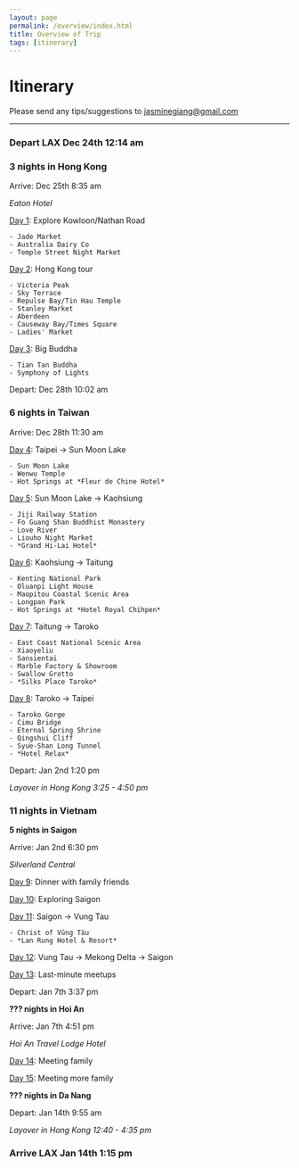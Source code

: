 ```yaml
---
layout: page
permalink: /overview/index.html
title: Overview of Trip
tags: [itinerary]
---
```


# Itinerary

Please send any tips/suggestions to <a href="mailto:{{ site.social.email}}">jasminegiang@gmail.com</a> 

---

### Depart LAX Dec 24th 12:14 am

### **3 nights in Hong Kong**
Arrive: Dec 25th 8:35 am

*Eaton Hotel*

[Day 1](http://jmoney.rocks/asia/hong%20kong/hong-kong-1/): Explore Kowloon/Nathan Road
    
    - Jade Market
    - Australia Dairy Co
    - Temple Street Night Market

[Day 2](http://jmoney.rocks/asia/hong%20kong/hong-kong-2/): Hong Kong tour
    
    - Victoria Peak
    - Sky Terrace
    - Repulse Bay/Tin Hau Temple
    - Stanley Market
    - Aberdeen
    - Causeway Bay/Times Square
    - Ladies' Market

[Day 3](http://jmoney.rocks/asia/hong%20kong/hong-kong-3/): Big Buddha

    - Tian Tan Buddha
    - Symphony of Lights

Depart: Dec 28th 10:02 am

### **6 nights in Taiwan**
Arrive: Dec 28th 11:30 am

[Day 4](http://jmoney.rocks/asia/taiwan/taiwan-1/): Taipei -> Sun Moon Lake

    - Sun Moon Lake
    - Wenwu Temple
    - Hot Springs at *Fleur de Chine Hotel*

[Day 5](http://jmoney.rocks/asia/taiwan/taiwan-2/): Sun Moon Lake -> Kaohsiung

    - Jiji Railway Station
    - Fo Guang Shan Buddhist Monastery
    - Love River
    - Liouho Night Market
    - *Grand Hi-Lai Hotel*

[Day 6](http://jmoney.rocks/asia/taiwan/taiwan-3/): Kaohsiung -> Taitung

    - Kenting National Park
    - Oluanpi Light House
    - Maopitou Coastal Scenic Area
    - Longpan Park
    - Hot Springs at *Hotel Royal Chihpen*

[Day 7](http://jmoney.rocks/asia/taiwan/taiwan-4/): Taitung -> Taroko

    - East Coast National Scenic Area
    - Xiaoyeliu
    - Sansientai
    - Marble Factory & Showroom
    - Swallow Grotto
    - *Silks Place Taroko*

[Day 8](http://jmoney.rocks/asia/taiwan/taiwan-5/): Taroko -> Taipei
    
    - Taroko Gorge
    - Cimu Bridge
    - Eternal Spring Shrine
    - Qingshui Cliff
    - Syue-Shan Long Tunnel
    - *Hotel Relax*

Depart: Jan 2nd 1:20 pm

*Layover in Hong Kong 3:25 - 4:50 pm*

### **11 nights in Vietnam**

**5 nights in Saigon**

Arrive: Jan 2nd 6:30 pm

*Silverland Central*

[Day 9](http://jmoney.rocks/asia/vietnam/vietnam-01/): Dinner with family friends

[Day 10](http://jmoney.rocks/asia/vietnam/vietnam-02/): Exploring Saigon

[Day 11](http://jmoney.rocks/asia/vietnam/vietnam-03/): Saigon -> Vung Tau

    - Christ of Vũng Tàu
    - *Lan Rung Hotel & Resort*

[Day 12](http://jmoney.rocks/asia/vietnam/vietnam-04/): Vung Tau -> Mekong Delta -> Saigon

[Day 13](http://jmoney.rocks/asia/vietnam/vietnam-05/): Last-minute meetups

Depart: Jan 7th 3:37 pm

**??? nights in Hoi An**

Arrive: Jan 7th 4:51 pm

*Hoi An Travel Lodge Hotel*

[Day 14](http://jmoney.rocks/asia/vietnam/vietnam-06/): Meeting family

[Day 15](http://jmoney.rocks/asia/vietnam/vietnam-07/): Meeting more family

**??? nights in Da Nang**

Depart: Jan 14th 9:55 am

*Layover in Hong Kong 12:40 - 4:35 pm*

### Arrive LAX Jan 14th 1:15 pm

